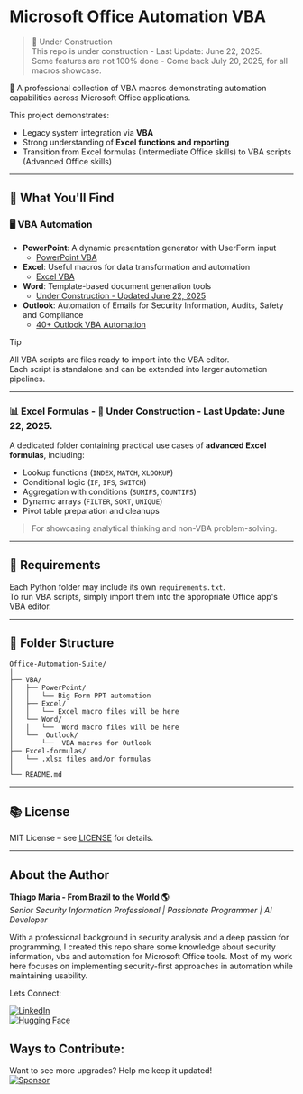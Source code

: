 

# Microsoft Office Automation VBA    
> 🚧 Under Construction  
>  This repo is under construction - Last Update: June 22, 2025.  
> Some features are not 100% done - Come back July 20, 2025, for all macros showcase.

💼 A professional collection of VBA macros demonstrating automation capabilities across Microsoft Office applications.  

This project demonstrates:  
- Legacy system integration via **VBA**    
- Strong understanding of **Excel functions and reporting**  
- Transition from Excel formulas (Intermediate Office skills) to VBA scripts (Advanced Office skills) 

---

## 🧰 What You'll Find  

### 🖥️ VBA Automation  
- **PowerPoint**: A dynamic presentation generator with UserForm input
    - [PowerPoint VBA](https://github.com/ThiagoMaria-SecurityIT/Microsoft_Office_Automation_VBA/tree/main/VBA/PowerPoint) 
- **Excel**: Useful macros for data transformation and automation
    - [Excel VBA](https://github.com/ThiagoMaria-SecurityIT/Microsoft_Office_Automation_VBA/tree/main/VBA/Excel)
- **Word**: Template-based document generation tools
    - [Under Construction - Updated June 22, 2025](https://github.com/ThiagoMaria-SecurityIT/Microsoft_Office_Automation_VBA/tree/main/VBA/Word)
- **Outlook**: Automation of Emails for Security Information, Audits, Safety and Compliance
   - [40+ Outlook VBA Automation](https://github.com/ThiagoMaria-SecurityIT/Microsoft_Office_Automation_VBA/tree/main/VBA/Outlook)

> [!TIP]  
> All VBA scripts are files ready to import into the VBA editor.     
> Each script is standalone and can be extended into larger automation pipelines.    

---

### 📊 Excel Formulas - 🚧 Under Construction -  Last Update: June 22, 2025.
A dedicated folder containing practical use cases of **advanced Excel formulas**, including:  
- Lookup functions (`INDEX`, `MATCH`, `XLOOKUP`)  
- Conditional logic (`IF`, `IFS`, `SWITCH`)  
- Aggregation with conditions (`SUMIFS`, `COUNTIFS`)  
- Dynamic arrays (`FILTER`, `SORT`, `UNIQUE`)  
- Pivot table preparation and cleanups  

> For showcasing analytical thinking and non-VBA problem-solving.  

---

## 📌 Requirements  

Each Python folder may include its own `requirements.txt`.    
To run VBA scripts, simply import them into the appropriate Office app's VBA editor.  

---  

## 📂 Folder Structure  

```
Office-Automation-Suite/
│
├── VBA/
│   ├── PowerPoint/
│   │   └── Big Form PPT automation
│   ├── Excel/
│   │   └── Excel macro files will be here
│   └── Word/
│   │   └──  Word macro files will be here
│   └──  Outlook/
│       └──  VBA macros for Outlook
├── Excel-formulas/
│   └── .xlsx files and/or formulas
│
└── README.md
```

---

## 📚 License  

MIT License – see [LICENSE](LICENSE) for details.  

---

## About the Author   

**Thiago Maria - From Brazil to the World 🌎**  
*Senior Security Information Professional | Passionate Programmer | AI Developer*

With a professional background in security analysis and a deep passion for programming, I created this repo share some knowledge about security information, vba and automation for Microsoft Office tools. Most of my work here focuses on implementing security-first approaches in automation while maintaining usability.

Lets Connect:

[![LinkedIn](https://img.shields.io/badge/LinkedIn-Connect-blue)](https://www.linkedin.com/in/thiago-cequeira-99202239/)  
[![Hugging Face](https://img.shields.io/badge/🤗Hugging_Face-AI_projects-yellow)](https://huggingface.co/ThiSecur)

 
## Ways to Contribute:   
 Want to see more upgrades? Help me keep it updated!    
 [![Sponsor](https://img.shields.io/badge/Sponsor-%E2%9D%A4-red)](https://github.com/sponsors/ThiagoMaria-SecurityIT)
